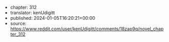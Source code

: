 - chapter: 312
- translator: kenUdigitt
- published: 2024-01-05T16:20:21+00:00
- source: https://www.reddit.com/user/kenUdigitt/comments/18zap9q/novel_chapter_312
